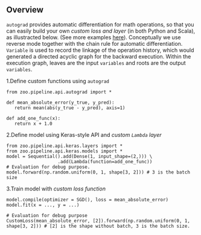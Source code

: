 
## Overview

`autograd` provides automatic differentiation for math operations, so that you can easily build your own *custom loss and layer* (in both Python and Scala), as illustracted below. (See more examples [here](https://github.com/intel-analytics/analytics-zoo/tree/master/pyzoo/zoo/examples/autograd)). Conceptually we use reverse mode together with the chain rule for automatic differentiation. `Variable` is used to record the linkage of the operation history, which would generated a directed acyclic graph for the backward execution. Within the execution graph, leaves are the input `variables` and roots are the output `variables`.

1.Define custom functions using `autograd`
```
from zoo.pipeline.api.autograd import *

def mean_absolute_error(y_true, y_pred):
   return mean(abs(y_true - y_pred), axis=1)

def add_one_func(x):
   return x + 1.0
```

2.Define model using Keras-style API and *custom `Lambda` layer*
```
from zoo.pipeline.api.keras.layers import *
from zoo.pipeline.api.keras.models import *
model = Sequential().add(Dense(1, input_shape=(2,))) \
                   .add(Lambda(function=add_one_func))
# Evaluation for debug purpose.
model.forward(np.random.uniform(0, 1, shape[3, 2])) # 3 is the batch size

```

3.Train model with *custom loss function*
```
model.compile(optimizer = SGD(), loss = mean_absolute_error)
model.fit(x = ..., y = ...)

# Evaluation for debug purpose
CustomLoss(mean_absolute_error, [2]).forward(np.random.uniform(0, 1, shape[3, 2])) # [2] is the shape without batch, 3 is the batch size.
```
